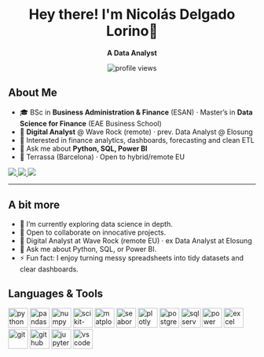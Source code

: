 <h1 align="center">Hey there! I'm Nicolás Delgado Lorino👋</h1>
<p align="center"><b>A Data Analyst </b></p>

<p align="center">
  <img src="https://komarev.com/ghpvc/?username=nicolasdl97&label=Profile%20views&color=0e75b6&style=flat" alt="profile views"/>
</p>

## About Me
- 🎓 BSc in **Business Administration & Finance** (ESAN) · Master’s in **Data Science for Finance** (EAE Business School)
- 💼 **Digital Analyst** @ Wave Rock (remote) · prev. Data Analyst @ Elosung
- 🧩 Interested in finance analytics, dashboards, forecasting and clean ETL
- 💬 Ask me about **Python, SQL, Power BI**
- 📍 Terrassa (Barcelona) · Open to hybrid/remote EU

<p>
  <a href="mailto:nicolas.delgado.lorino@gmail.com">
    <img src="https://img.shields.io/badge/Gmail-D14836?style=for-the-badge&logo=gmail&logoColor=white" />
  </a>
  <a href="https://www.linkedin.com/in/nicolas-delgado-lorino/">
    <img src="https://img.shields.io/badge/LinkedIn-0A66C2?style=for-the-badge&logo=linkedin&logoColor=white" />
  </a>
  <a href="https://github.com/nicolasdl97">
    <img src="https://img.shields.io/badge/GitHub-181717?style=for-the-badge&logo=github&logoColor=white" />
  </a>
</p>

---

## A bit more
- 🌱 I’m currently exploring data science in depth.
- 🤝 Open to collaborate on innocative projects.
- 💼 Digital Analyst at Wave Rock (remote EU) · ex Data Analyst at Elosung
- 💬 Ask me about Python, SQL, or Power BI.
- ⚡ Fun fact: I enjoy turning messy spreadsheets into tidy datasets and clear dashboards.

## Languages & Tools
<p>
  <img src="https://cdn.jsdelivr.net/gh/devicons/devicon/icons/python/python-original.svg" alt="python" height="40"/>
  <img src="https://cdn.jsdelivr.net/gh/devicons/devicon/icons/pandas/pandas-original.svg" alt="pandas" height="40"/>
  <img src="https://cdn.jsdelivr.net/gh/devicons/devicon/icons/numpy/numpy-original.svg" alt="numpy" height="40"/>
  <img src="https://cdn.jsdelivr.net/gh/devicons/devicon/icons/scikitlearn/scikitlearn-original.svg" alt="scikit-learn" height="40"/>
  <img src="https://cdn.jsdelivr.net/gh/devicons/devicon/icons/matplotlib/matplotlib-original.svg" alt="matplotlib" height="40"/>
  <img src="https://raw.githubusercontent.com/simple-icons/simple-icons/develop/icons/seaborn.svg" alt="seaborn" height="40"/>
  <img src="https://cdn.simpleicons.org/plotly" alt="plotly" height="40"/>

  <img src="https://cdn.jsdelivr.net/gh/devicons/devicon/icons/postgresql/postgresql-original.svg" alt="postgresql" height="40"/>
  <img src="https://cdn.jsdelivr.net/gh/devicons/devicon/icons/microsoftsqlserver/microsoftsqlserver-plain.svg" alt="sql server" height="40"/>

  <img src="https://raw.githubusercontent.com/simple-icons/simple-icons/develop/icons/powerbi.svg" alt="power bi" height="40"/>
  <img src="https://raw.githubusercontent.com/simple-icons/simple-icons/develop/icons/microsoftexcel.svg" alt="excel" height="40"/>

  <img src="https://cdn.jsdelivr.net/gh/devicons/devicon/icons/git/git-original.svg" alt="git" height="40"/>
  <img src="https://cdn.jsdelivr.net/gh/devicons/devicon/icons/github/github-original.svg" alt="github" height="40"/>
  <img src="https://cdn.jsdelivr.net/gh/devicons/devicon/icons/jupyter/jupyter-original.svg" alt="jupyter" height="40"/>
  <img src="https://cdn.jsdelivr.net/gh/devicons/devicon/icons/vscode/vscode-original.svg" alt="vscode" height="40"/>
</p>
